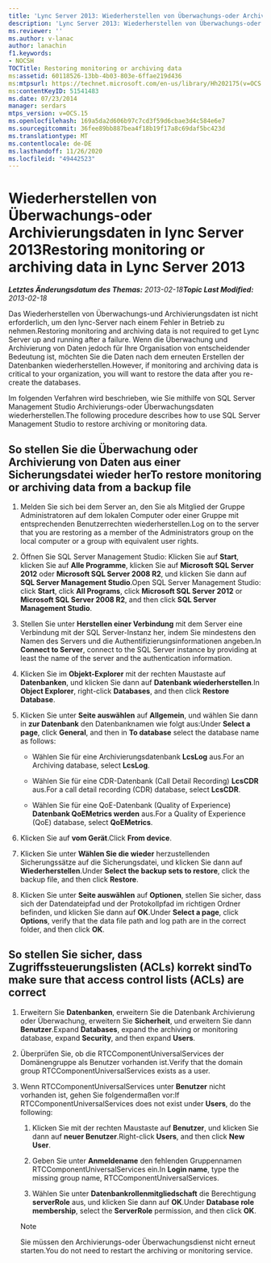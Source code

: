 ```yaml
---
title: 'Lync Server 2013: Wiederherstellen von Überwachungs-oder Archivierungsdaten'
description: 'Lync Server 2013: Wiederherstellen von Überwachungs-oder Archivierungsdaten'
ms.reviewer: ''
ms.author: v-lanac
author: lanachin
f1.keywords:
- NOCSH
TOCTitle: Restoring monitoring or archiving data
ms:assetid: 60118526-13bb-4b03-803e-6ffae219d436
ms:mtpsurl: https://technet.microsoft.com/en-us/library/Hh202175(v=OCS.15)
ms:contentKeyID: 51541483
ms.date: 07/23/2014
manager: serdars
mtps_version: v=OCS.15
ms.openlocfilehash: 169a5da2d606b97c7cd3f59d6cbae3d4c584e6e7
ms.sourcegitcommit: 36fee89bb887bea4f18b19f17a8c69daf5bc423d
ms.translationtype: MT
ms.contentlocale: de-DE
ms.lasthandoff: 11/26/2020
ms.locfileid: "49442523"
---
```

# <a name="restoring-monitoring-or-archiving-data-in-lync-server-2013"></a><span data-ttu-id="1ace4-103">Wiederherstellen von Überwachungs-oder Archivierungsdaten in lync Server 2013</span><span class="sxs-lookup"><span data-stu-id="1ace4-103">Restoring monitoring or archiving data in Lync Server 2013</span></span>

<div data-xmlns="http://www.w3.org/1999/xhtml">

<div class="topic" data-xmlns="http://www.w3.org/1999/xhtml" data-msxsl="urn:schemas-microsoft-com:xslt" data-cs="https://msdn.microsoft.com/">

<div data-asp="https://msdn2.microsoft.com/asp">



</div>

<div id="mainSection">

<div id="mainBody"><span data-ttu-id="1ace4-104">

<span> </span></span><span class="sxs-lookup"><span data-stu-id="1ace4-104">

<span> </span></span></span>

<span data-ttu-id="1ace4-105">_**Letztes Änderungsdatum des Themas:** 2013-02-18_</span><span class="sxs-lookup"><span data-stu-id="1ace4-105">_**Topic Last Modified:** 2013-02-18_</span></span>

<span data-ttu-id="1ace4-106">Das Wiederherstellen von Überwachungs-und Archivierungsdaten ist nicht erforderlich, um den lync-Server nach einem Fehler in Betrieb zu nehmen.</span><span class="sxs-lookup"><span data-stu-id="1ace4-106">Restoring monitoring and archiving data is not required to get Lync Server up and running after a failure.</span></span> <span data-ttu-id="1ace4-107">Wenn die Überwachung und Archivierung von Daten jedoch für Ihre Organisation von entscheidender Bedeutung ist, möchten Sie die Daten nach dem erneuten Erstellen der Datenbanken wiederherstellen.</span><span class="sxs-lookup"><span data-stu-id="1ace4-107">However, if monitoring and archiving data is critical to your organization, you will want to restore the data after you re-create the databases.</span></span>

<span data-ttu-id="1ace4-108">Im folgenden Verfahren wird beschrieben, wie Sie mithilfe von SQL Server Management Studio Archivierungs-oder Überwachungsdaten wiederherstellen.</span><span class="sxs-lookup"><span data-stu-id="1ace4-108">The following procedure describes how to use SQL Server Management Studio to restore archiving or monitoring data.</span></span>

<div>

## <a name="to-restore-monitoring-or-archiving-data-from-a-backup-file"></a><span data-ttu-id="1ace4-109">So stellen Sie die Überwachung oder Archivierung von Daten aus einer Sicherungsdatei wieder her</span><span class="sxs-lookup"><span data-stu-id="1ace4-109">To restore monitoring or archiving data from a backup file</span></span>

1.  <span data-ttu-id="1ace4-110">Melden Sie sich bei dem Server an, den Sie als Mitglied der Gruppe Administratoren auf dem lokalen Computer oder einer Gruppe mit entsprechenden Benutzerrechten wiederherstellen.</span><span class="sxs-lookup"><span data-stu-id="1ace4-110">Log on to the server that you are restoring as a member of the Administrators group on the local computer or a group with equivalent user rights.</span></span>

2.  <span data-ttu-id="1ace4-111">Öffnen Sie SQL Server Management Studio: Klicken Sie auf **Start**, klicken Sie auf **Alle Programme**, klicken Sie auf **Microsoft SQL Server 2012** oder **Microsoft SQL Server 2008 R2**, und klicken Sie dann auf **SQL Server Management Studio**.</span><span class="sxs-lookup"><span data-stu-id="1ace4-111">Open SQL Server Management Studio: click **Start**, click **All Programs**, click **Microsoft SQL Server 2012** or **Microsoft SQL Server 2008 R2**, and then click **SQL Server Management Studio**.</span></span>

3.  <span data-ttu-id="1ace4-112">Stellen Sie unter **Herstellen einer Verbindung** mit dem Server eine Verbindung mit der SQL Server-Instanz her, indem Sie mindestens den Namen des Servers und die Authentifizierungsinformationen angeben.</span><span class="sxs-lookup"><span data-stu-id="1ace4-112">In **Connect to Server**, connect to the SQL Server instance by providing at least the name of the server and the authentication information.</span></span>

4.  <span data-ttu-id="1ace4-113">Klicken Sie im **Objekt-Explorer** mit der rechten Maustaste auf **Datenbanken**, und klicken Sie dann auf **Datenbank wiederherstellen**.</span><span class="sxs-lookup"><span data-stu-id="1ace4-113">In **Object Explorer**, right-click **Databases**, and then click **Restore Database**.</span></span>

5.  <span data-ttu-id="1ace4-114">Klicken Sie unter **Seite auswählen** auf **Allgemein**, und wählen Sie dann in **zur Datenbank** den Datenbanknamen wie folgt aus:</span><span class="sxs-lookup"><span data-stu-id="1ace4-114">Under **Select a page**, click **General**, and then in **To database** select the database name as follows:</span></span>
    
      - <span data-ttu-id="1ace4-115">Wählen Sie für eine Archivierungsdatenbank **LcsLog** aus.</span><span class="sxs-lookup"><span data-stu-id="1ace4-115">For an Archiving database, select **LcsLog**.</span></span>
    
      - <span data-ttu-id="1ace4-116">Wählen Sie für eine CDR-Datenbank (Call Detail Recording) **LcsCDR** aus.</span><span class="sxs-lookup"><span data-stu-id="1ace4-116">For a call detail recording (CDR) database, select **LcsCDR**.</span></span>
    
      - <span data-ttu-id="1ace4-117">Wählen Sie für eine QoE-Datenbank (Quality of Experience) **Datenbank QoEMetrics werden** aus.</span><span class="sxs-lookup"><span data-stu-id="1ace4-117">For a Quality of Experience (QoE) database, select **QoEMetrics**.</span></span>

6.  <span data-ttu-id="1ace4-118">Klicken Sie auf **vom Gerät**.</span><span class="sxs-lookup"><span data-stu-id="1ace4-118">Click **From device**.</span></span>

7.  <span data-ttu-id="1ace4-119">Klicken Sie unter **Wählen Sie die wieder** herzustellenden Sicherungssätze auf die Sicherungsdatei, und klicken Sie dann auf **Wiederherstellen**.</span><span class="sxs-lookup"><span data-stu-id="1ace4-119">Under **Select the backup sets to restore**, click the backup file, and then click **Restore**.</span></span>

8.  <span data-ttu-id="1ace4-120">Klicken Sie unter **Seite auswählen** auf **Optionen**, stellen Sie sicher, dass sich der Datendateipfad und der Protokollpfad im richtigen Ordner befinden, und klicken Sie dann auf **OK**.</span><span class="sxs-lookup"><span data-stu-id="1ace4-120">Under **Select a page**, click **Options**, verify that the data file path and log path are in the correct folder, and then click **OK**.</span></span>

</div>

<div>

## <a name="to-make-sure-that-access-control-lists-acls-are-correct"></a><span data-ttu-id="1ace4-121">So stellen Sie sicher, dass Zugriffssteuerungslisten (ACLs) korrekt sind</span><span class="sxs-lookup"><span data-stu-id="1ace4-121">To make sure that access control lists (ACLs) are correct</span></span>

1.  <span data-ttu-id="1ace4-122">Erweitern Sie **Datenbanken**, erweitern Sie die Datenbank Archivierung oder Überwachung, erweitern Sie **Sicherheit**, und erweitern Sie dann **Benutzer**.</span><span class="sxs-lookup"><span data-stu-id="1ace4-122">Expand **Databases**, expand the archiving or monitoring database, expand **Security**, and then expand **Users**.</span></span>

2.  <span data-ttu-id="1ace4-123">Überprüfen Sie, ob die RTCComponentUniversalServices der Domänengruppe als Benutzer vorhanden ist.</span><span class="sxs-lookup"><span data-stu-id="1ace4-123">Verify that the domain group RTCComponentUniversalServices exists as a user.</span></span>

3.  <span data-ttu-id="1ace4-124">Wenn RTCComponentUniversalServices unter **Benutzer** nicht vorhanden ist, gehen Sie folgendermaßen vor:</span><span class="sxs-lookup"><span data-stu-id="1ace4-124">If RTCComponentUniversalServices does not exist under **Users**, do the following:</span></span>
    
    1.  <span data-ttu-id="1ace4-125">Klicken Sie mit der rechten Maustaste auf **Benutzer**, und klicken Sie dann auf **neuer Benutzer**.</span><span class="sxs-lookup"><span data-stu-id="1ace4-125">Right-click **Users**, and then click **New User**.</span></span>
    
    2.  <span data-ttu-id="1ace4-126">Geben Sie unter **Anmeldename** den fehlenden Gruppennamen RTCComponentUniversalServices ein.</span><span class="sxs-lookup"><span data-stu-id="1ace4-126">In **Login name**, type the missing group name, RTCComponentUniversalServices.</span></span>
    
    3.  <span data-ttu-id="1ace4-127">Wählen Sie unter **Datenbankrollenmitgliedschaft** die Berechtigung **serverRole** aus, und klicken Sie dann auf **OK**.</span><span class="sxs-lookup"><span data-stu-id="1ace4-127">Under **Database role membership**, select the **ServerRole** permission, and then click **OK**.</span></span>
    
    <div>
    

    > [!NOTE]  
    > <span data-ttu-id="1ace4-128">Sie müssen den Archivierungs-oder Überwachungsdienst nicht erneut starten.</span><span class="sxs-lookup"><span data-stu-id="1ace4-128">You do not need to restart the archiving or monitoring service.</span></span>

    
    <span data-ttu-id="1ace4-129"></div>

</div>

</div>

<span> </span>

</div>

</div>

</span><span class="sxs-lookup"><span data-stu-id="1ace4-129"></div>

</div>

</div>

<span> </span>

</div>

</div>

</span></span></div>

